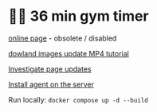 # 🏋🏿 36 min gym timer

[online page](https://tobiasz-gleba.github.io/30-mingym/) - obsolete / disabled

[dowland images update MP4 tutorial](https://github.com/tobiasz-gleba/30-mingym/raw/master/docs/tutorial.mov)

[Investigate page updates](https://github.com/RWV74/36-min-gym-timer/actions)

[Install agent on the server](https://github.com/RWV74/36-min-gym-timer/settings/actions/runners/new?arch=x64&os=linux)

Run locally:
`docker compose up -d --build`

